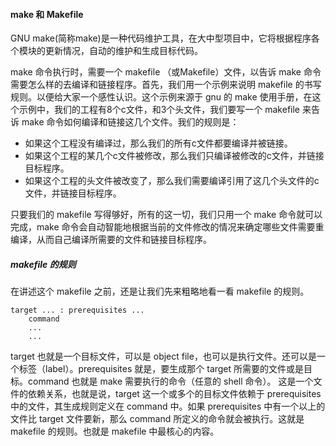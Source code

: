 
#### make 和 Makefile

GNU make(简称make)是一种代码维护工具，在大中型项目中，它将根据程序各个模块的更新情况，自动的维护和生成目标代码。

make 命令执行时，需要一个 makefile （或Makefile）文件，以告诉 make 命令需要怎么样的去编译和链接程序。首先，我们用一个示例来说明 makefile 的书写规则。以便给大家一个感性认识。这个示例来源于 gnu 的 make 使用手册，在这个示例中，我们的工程有8个c文件，和3个头文件，我们要写一个 makefile 来告诉 make 命令如何编译和链接这几个文件。我们的规则是： 

- 如果这个工程没有编译过，那么我们的所有c文件都要编译并被链接。 
- 如果这个工程的某几个c文件被修改，那么我们只编译被修改的c文件，并链接目标程序。 
- 如果这个工程的头文件被改变了，那么我们需要编译引用了这几个头文件的c文件，并链接目标程序。 

只要我们的 makefile 写得够好，所有的这一切，我们只用一个 make 命令就可以完成，make 命令会自动智能地根据当前的文件修改的情况来确定哪些文件需要重编译，从而自己编译所需要的文件和链接目标程序。 

##### makefile 的规则 

在讲述这个 makefile 之前，还是让我们先来粗略地看一看 makefile 的规则。
```
target ... : prerequisites ...
	command
	...
	...
``` 
target 也就是一个目标文件，可以是 object file，也可以是执行文件。还可以是一个标签（label）。prerequisites 就是，要生成那个 target 所需要的文件或是目标。command 也就是 make 需要执行的命令（任意的 shell 命令）。 这是一个文件的依赖关系，也就是说，target 这一个或多个的目标文件依赖于 prerequisites 中的文件，其生成规则定义在 command 中。如果 prerequisites 中有一个以上的文件比 target 文件要新，那么 command 所定义的命令就会被执行。这就是 makefile 的规则。也就是 makefile 中最核心的内容。
 
